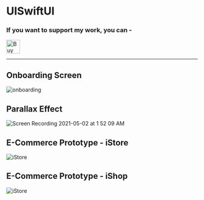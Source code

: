 # UISwiftUI


### If you want to support my work, you can -

<a href='https://ko-fi.com/E1E74CUIB' target='_blank'><img height='36' style='border:0px;height:36px;' src='https://cdn.ko-fi.com/cdn/kofi2.png?v=2' border='0' alt='Buy Me a Coffee at ko-fi.com' /></a>

---
## Onboarding Screen
![onboarding](https://user-images.githubusercontent.com/44797746/116824042-d5d10480-aba9-11eb-9180-4d523b696940.gif)

## Parallax Effect
![Screen Recording 2021-05-02 at 1 52 09 AM](https://user-images.githubusercontent.com/44797746/116793579-57ad2900-aae9-11eb-8818-302fc30f1d70.gif)

## E-Commerce Prototype - iStore
![iStore](https://user-images.githubusercontent.com/44797746/116683135-001b9a00-a9d1-11eb-87da-a8e63db10b84.gif)

## E-Commerce Prototype - iShop
![iStore](https://user-images.githubusercontent.com/44797746/116682287-e463c400-a9cf-11eb-99f8-14deb24c6560.gif)


